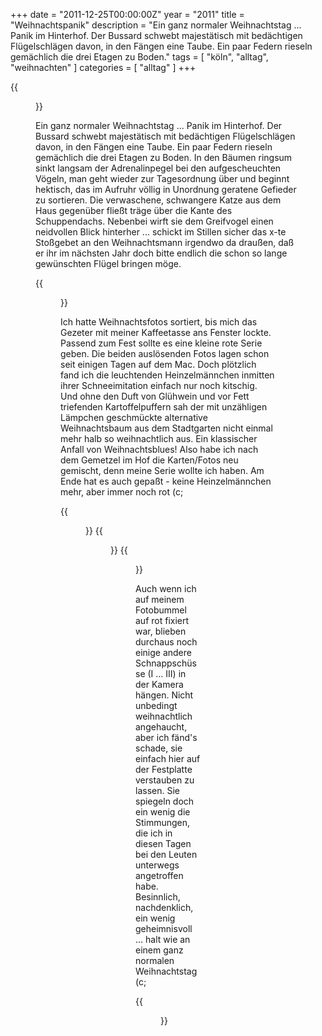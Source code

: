 +++
date = "2011-12-25T00:00:00Z"
year = "2011"
title = "Weihnachtspanik"
description = "Ein ganz normaler Weihnachtstag ... Panik im Hinterhof. Der Bussard schwebt  majestätisch mit bedächtigen Flügelschlägen davon, in den Fängen eine Taube. Ein paar Federn rieseln gemächlich die drei Etagen zu Boden."
tags = [ "köln", "alltag", "weihnachten" ]
categories = [ "alltag" ]
+++

{{<figure src="/images/2011/20111224-1315-032a.jpg" title="I">}}

Ein ganz normaler Weihnachtstag ... Panik im Hinterhof. Der Bussard schwebt majestätisch mit bedächtigen Flügelschlägen davon, in den Fängen eine Taube. Ein paar Federn rieseln gemächlich die drei Etagen zu Boden. In den Bäumen ringsum sinkt langsam der Adrenalinpegel bei den aufgescheuchten Vögeln, man geht wieder zur Tagesordnung über und beginnt hektisch, das im Aufruhr völlig in Unordnung geratene Gefieder zu sortieren. Die verwaschene, schwangere Katze aus dem Haus gegenüber fließt träge über die Kante des Schuppendachs. Nebenbei wirft sie dem Greifvogel einen neidvollen Blick hinterher ... schickt im Stillen sicher das x-te Stoßgebet an den Weihnachtsmann irgendwo da draußen, daß er ihr im nächsten Jahr doch bitte endlich die schon so lange gewünschten Flügel bringen möge.

{{<figure src="/images/2011/20111224-1312-029a.jpg" title="II">}}

Ich hatte Weihnachtsfotos sortiert, bis mich das Gezeter mit meiner Kaffeetasse ans Fenster lockte. Passend zum Fest sollte es eine kleine rote Serie geben. Die beiden auslösenden Fotos lagen schon seit einigen Tagen auf dem Mac. Doch plötzlich fand ich die leuchtenden Heinzelmännchen inmitten ihrer Schneeimitation einfach nur noch kitschig. Und ohne den Duft von Glühwein und vor Fett triefenden Kartoffelpuffern sah der mit unzähligen Lämpchen geschmückte alternative Weihnachtsbaum aus dem Stadtgarten nicht einmal mehr halb so weihnachtlich aus. Ein klassischer Anfall von Weihnachtsblues! Also habe ich nach dem Gemetzel im Hof die Karten/Fotos neu gemischt, denn meine Serie wollte ich haben. Am Ende hat es auch gepaßt - keine Heinzelmännchen mehr, aber immer noch rot (c;

{{<figure src="/images/2011/20111224-1243-009.jpg" title="Unten rot">}}
{{<figure src="/images/2011/20111223-1858-001.jpg" title="(wunder)Bar rot">}}
{{<figure src="/images/2011/20111224-1240-007.jpg" title="Riesig rot">}}

Auch wenn ich auf meinem Fotobummel auf rot fixiert war, blieben durchaus noch einige andere Schnappschüsse (I ... III) in der Kamera hängen. Nicht unbedingt weihnachtlich angehaucht, aber ich fänd's schade, sie einfach hier auf der Festplatte verstauben zu lassen. Sie spiegeln doch ein wenig die Stimmungen, die ich in diesen Tagen bei den Leuten unterwegs angetroffen habe. Besinnlich, nachdenklich, ein wenig geheimnisvoll ... halt wie an einem ganz normalen Weihnachtstag (c;

{{<figure src="/images/2011/20111224-1324-034.jpg" title="III">}}
